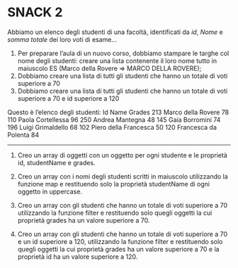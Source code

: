 # SNACK 2

Abbiamo un elenco degli studenti di una facoltà, identificati da _id_, _Nome_ e _somma totale_ dei loro voti di esame...
1. Per preparare l’aula di un nuovo corso, dobbiamo stampare le targhe col nome degli studenti: creare una lista contenente il loro nome tutto in maiuscolo
ES (Marco della Rovere => MARCO DELLA ROVERE);
2. Dobbiamo creare una lista di tutti gli studenti che hanno un totale di voti superiore a 70
3. Dobbiamo creare una lista di tutti gli studenti che hanno un totale di voti superiore a 70 e id superiore a 120

Questo è l’elenco degli studenti:
Id  Name                Grades
213 Marco della Rovere      78
110 Paola Cortellessa       96
250 Andrea Mantegna         48
145 Gaia Borromini          74
196 Luigi Grimaldello       68
102 Piero della Francesca   50
120 Francesca da Polenta    84

***

1. Creo un array di oggetti con un oggetto per ogni studente e le proprietà id, studentName e grades. 

2. Creo un array con i nomi degli studenti scritti in maiuscolo utilizzando la funzione map e restituendo solo la proprietà studentName di ogni oggetto in uppercase. 

3. Creo un array con gli studenti che hanno un totale di voti superiore a 70 utilizzando la funzione filter e restituendo solo quegli oggetti la cui proprietà grades ha un valore superiore a 70.

4. Creo un array con gli studenti che hanno un totale di voti superiore a 70 e un id superiore a 120, utilizzando la funzione filter e restituendo solo quegli oggetti la cui proprietà grades ha un valore superiore a 70 e la proprietà id ha un valore superiore a 120. 